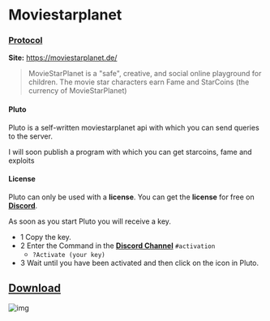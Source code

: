 # Moviestarplanet

### [Protocol](https://github.com/cydolo/CyberEngineering/tree/master/Moviestarplanet.de/Protocol)

**Site:** https://moviestarplanet.de/  

> MovieStarPlanet is a "safe", creative, and social online playground for children. The movie star characters earn Fame and StarCoins (the currency of MovieStarPlanet) 

#### Pluto
Pluto is a self-written moviestarplanet api with which you can send queries to the server.

I will soon publish a program with which you can get starcoins, fame and exploits

#### License

Pluto can only be used with a **license**. You can get the **license** for free on **[Discord](https://discordapp.com/invite/dC3jWNd)**.

As soon as you start Pluto you will receive a key.

* 1 Copy the key.
* 2 Enter the Command in the **[Discord Channel](https://discord.gg/4TYyChy)** `#activation`
  * `?Activate (your key)`
* 3 Wait until you have been activated and then click on the icon in Pluto.

## [Download](https://github.com/cydolo/CyberEngineering/releases/tag/Pluto-1.0)
![img](https://files.catbox.moe/klvguo.jpg)
